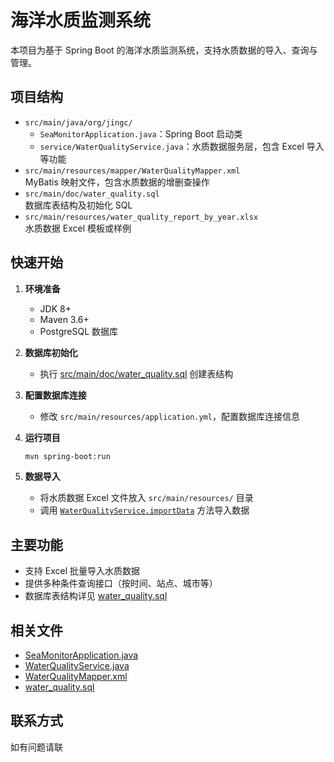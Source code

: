 # 海洋水质监测系统

本项目为基于 Spring Boot 的海洋水质监测系统，支持水质数据的导入、查询与管理。

## 项目结构

- `src/main/java/org/jingc/`  
  - `SeaMonitorApplication.java`：Spring Boot 启动类  
  - `service/WaterQualityService.java`：水质数据服务层，包含 Excel 导入等功能  
- `src/main/resources/mapper/WaterQualityMapper.xml`  
  MyBatis 映射文件，包含水质数据的增删查操作
- `src/main/doc/water_quality.sql`  
  数据库表结构及初始化 SQL
- `src/main/resources/water_quality_report_by_year.xlsx`  
  水质数据 Excel 模板或样例

## 快速开始

1. **环境准备**
   - JDK 8+
   - Maven 3.6+
   - PostgreSQL 数据库

2. **数据库初始化**
   - 执行 [src/main/doc/water_quality.sql](src/main/doc/water_quality.sql) 创建表结构

3. **配置数据库连接**
   - 修改 `src/main/resources/application.yml`，配置数据库连接信息

4. **运行项目**
   ```sh
   mvn spring-boot:run
   ```

5. **数据导入**
   - 将水质数据 Excel 文件放入 `src/main/resources/` 目录
   - 调用 [`WaterQualityService.importData`](Users/15817/Desktop/sea-monitor-back/src/main/java/org/jingc/service/WaterQualityService.java) 方法导入数据

## 主要功能

- 支持 Excel 批量导入水质数据
- 提供多种条件查询接口（按时间、站点、城市等）
- 数据库表结构详见 [water_quality.sql](src/main/doc/water_quality.sql)

## 相关文件

- [SeaMonitorApplication.java](src/main/java/org/jingc/SeaMonitorApplication.java)
- [WaterQualityService.java](Users/15817/Desktop/sea-monitor-back/src/main/java/org/jingc/service/WaterQualityService.java)
- [WaterQualityMapper.xml](src/main/resources/mapper/WaterQualityMapper.xml)
- [water_quality.sql](src/main/doc/water_quality.sql)

## 联系方式

如有问题请联